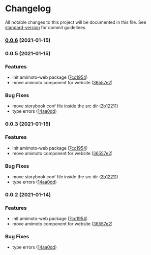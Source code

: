# Changelog

All notable changes to this project will be documented in this file. See [standard-version](https://github.com/conventional-changelog/standard-version) for commit guidelines.

### [0.0.6](https://github.com/digitalcube/galaxy/compare/@digitalcube/galaxy-amimoto-web@v0.0.5...@digitalcube/galaxy-amimoto-web@v0.0.6) (2021-01-15)

### 0.0.5 (2021-01-15)


### Features

* init amimoto-web package ([7cc1954](https://github.com/digitalcube/galaxy/commit/7cc1954ef19ab2906168a75f52a030873aed35b8))
* move amimoto component for website ([36557e2](https://github.com/digitalcube/galaxy/commit/36557e235826259e086b7d7a051541c0dbd7a1c6))


### Bug Fixes

* move storybook conf file inside the src dir ([2b12211](https://github.com/digitalcube/galaxy/commit/2b12211363d60659624b75e02816fa8cbce7875f))
* type errors ([14aa0dd](https://github.com/digitalcube/galaxy/commit/14aa0dd92660144cde1437570d17cf5d69de24a6))

### 0.0.3 (2021-01-15)


### Features

* init amimoto-web package ([7cc1954](https://github.com/digitalcube/galaxy/commit/7cc1954ef19ab2906168a75f52a030873aed35b8))
* move amimoto component for website ([36557e2](https://github.com/digitalcube/galaxy/commit/36557e235826259e086b7d7a051541c0dbd7a1c6))


### Bug Fixes

* move storybook conf file inside the src dir ([2b12211](https://github.com/digitalcube/galaxy/commit/2b12211363d60659624b75e02816fa8cbce7875f))
* type errors ([14aa0dd](https://github.com/digitalcube/galaxy/commit/14aa0dd92660144cde1437570d17cf5d69de24a6))

### 0.0.2 (2021-01-14)


### Features

* init amimoto-web package ([7cc1954](https://github.com/digitalcube/galaxy/commit/7cc1954ef19ab2906168a75f52a030873aed35b8))
* move amimoto component for website ([36557e2](https://github.com/digitalcube/galaxy/commit/36557e235826259e086b7d7a051541c0dbd7a1c6))


### Bug Fixes

* type errors ([14aa0dd](https://github.com/digitalcube/galaxy/commit/14aa0dd92660144cde1437570d17cf5d69de24a6))
